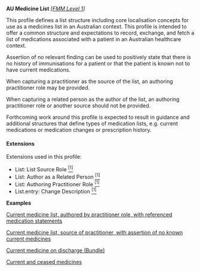 **AU Medicine List**  *[[FMM Level 1](guidance.html)]*

This profile defines a list structure including core localisation concepts for use as a medicines list in an Australian context. This profile is intended to offer a common structure and expectations to record, exchange, and fetch a list of medications associated with a patient in an Australian healthcare context. 

Assertion of no relevant finding can be used to positively state that there is no history of immunisations for a patient or that the patient is known not to have current medications.

When capturing a practitioner as the source of the list, an authoring practitioner role may be provided. 

When capturing a related person as the author of the list, an authoring practitioner role or another source should not be provided. 

Forthcoming work around this profile is expected to result in guidance and additional structures that define types of medication lists, e.g. current medications or medication changes or prescription history. 

#### Extensions
Extensions used in this profile:
* List: List Source Role [<sup>[1]</sup>](http://hl7.org.au/fhir/StructureDefinition/list-source-role)
* List: Author as a Related Person [<sup>[1]</sup>](http://hl7.org.au/fhir/StructureDefinition/author-related-person)
* List: Authoring Practitioner Role [<sup>[1]</sup>](http://hl7.org.au/fhir/StructureDefinition/author-role)
* List.entry: Change Description [<sup>[1]</sup>](http://hl7.org.au/fhir/StructureDefinition/change-description)

**Examples**

[Current medicine list, authored by practitioner role, with referenced medication statements](List-e0a6c4a6-4e97-11e9-8647-d663bd873d93.html)

[Current medicine list, source of practitioner, with assertion of no known current medicines](List-bdaf4fda-4e98-11e9-8647-d663bd873d93.html)

[Current medicine on discharge (Bundle)](Bundle-9309d080-4e97-11e9-8647-d663bd873d93.html)

[Current and ceased medicines](List-0ebc46a8-4ea8-11e9-8647-d663bd873d93.html)



